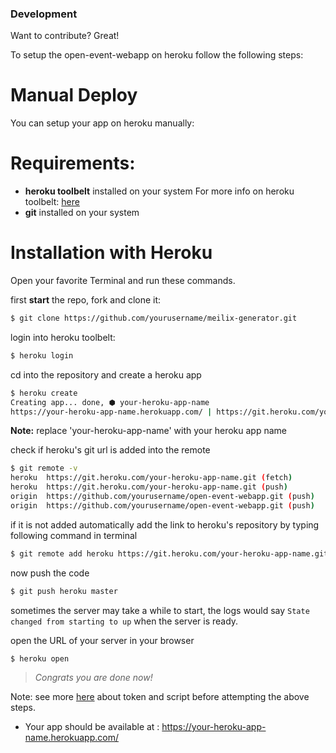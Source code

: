 ### Development

Want to contribute? Great!

To setup the open-event-webapp on heroku follow the following steps:


# Manual Deploy

You can setup your app on heroku manually:

# Requirements:
- **heroku toolbelt** installed on your system
For more info on heroku toolbelt: [here](https://devcenter.heroku.com/articles/heroku-cli)
- **git** installed on your system
# Installation with Heroku

Open your favorite Terminal and run these commands.

first **start** the repo, fork and clone it:
```sh
$ git clone https://github.com/yourusername/meilix-generator.git
```

login into heroku toolbelt:
```sh
$ heroku login
```

cd into the repository and create a heroku app
```sh
$ heroku create
Creating app... done, ⬢ your-heroku-app-name
https://your-heroku-app-name.herokuapp.com/ | https://git.heroku.com/your-heroku-app-name.git
```
**Note:** replace 'your-heroku-app-name' with your heroku app name

check if heroku's git url is added into the remote
```sh
$ git remote -v
heroku	https://git.heroku.com/your-heroku-app-name.git (fetch)
heroku	https://git.heroku.com/your-heroku-app-name.git (push)
origin	https://github.com/yourusername/open-event-webapp.git (push)
origin	https://github.com/yourusername/open-event-webapp.git (push)
```
if it is not added automatically add the link to heroku's repository by typing following command in terminal
```sh
$ git remote add heroku https://git.heroku.com/your-heroku-app-name.git
```

now push the code
```sh
$ git push heroku master
```

sometimes the server may take a while to start, the logs would say `State changed from starting to up` when the server is ready.

open the URL of your server in your browser
```sh
$ heroku open
```

> *Congrats you are done now!*

Note: see more [here](/docs/installation/my_token.md) about token and script before attempting the above steps.

- Your app should be available at : https://your-heroku-app-name.herokuapp.com/
